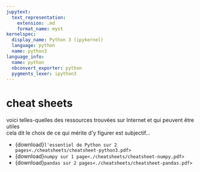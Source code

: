 ```yaml
---
jupytext:
  text_representation:
    extension: .md
    format_name: myst
kernelspec:
  display_name: Python 3 (ipykernel)
  language: python
  name: python3
language_info:
  name: python
  nbconvert_exporter: python
  pygments_lexer: ipython3
---
```


# cheat sheets

voici telles-quelles des ressources trouvées sur Internet et qui peuvent être utiles  
cela dit le choix de ce qui mérite d'y figurer est subjectif…

* {download}`l'essentiel de Python sur 2 pages<./cheatsheets/cheatsheet-python3.pdf>`
* {download}`numpy sur 1 page<./cheatsheets/cheatsheet-numpy.pdf>`
* {download}`pandas sur 2 pages<./cheatsheets/cheatsheet-pandas.pdf>`
